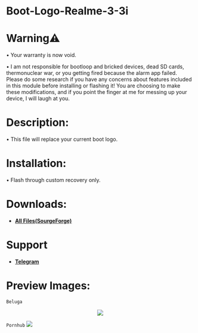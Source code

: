 # Boot-Logo-Realme-3-3i
# Warning⚠️
• Your warranty is now void.

• I am not responsible for bootloop and bricked devices, dead SD cards, thermonuclear war, or you getting fired because the alarm app failed. Please do some research if you have any concerns about features included in this module before installing or flashing it! You are choosing to make these modifications, and if you point the finger at me for messing up your device, I will laugh at you.
# Description:
• This file will replace your current boot logo.
# Installation:
• Flash through custom recovery only.
# Downloads:
- [**All Files(SourgeForge)**](https://sourceforge.net/projects/akastkzume-files/files/Boot%20Logo%20Realme%203-3i/)
# Support
- [**Telegram**]()
# Preview Images:

```Beluga```
<p align="center">
<img src="https://raw.githubusercontent.com/AkasTKzume69/Boot-Logo-Realme-3-3i/main/assert/Beluga.png" />
</p>

```Pornhub```
<img src="https://raw.githubusercontent.com/AkasTKzume69/Boot-Logo-Realme-3-3i/main/assert/Pornhub.png" />
</p>
